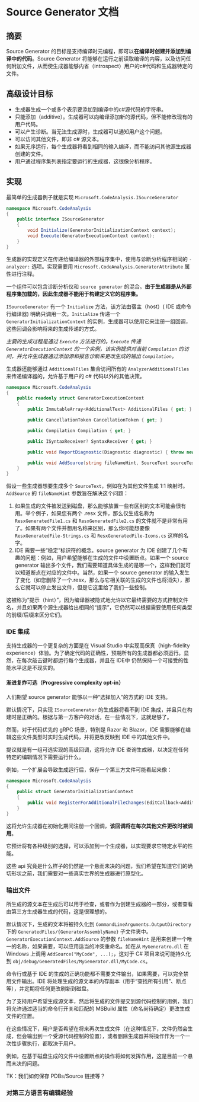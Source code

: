 # Source Generator 文档

## 摘要

Source Generator 的目标是支持编译时元编程，即可以**在编译时创建并添加到编译中的代码**。Source Generator 将能够在运行之前读取编译的内容，以及访问任何附加文件，从而使生成器能够内省（introspect）用户的c#代码和生成器特定的文件。

## 高级设计目标

- 生成器生成一个或多个表示要添加到编译中的c#源代码的字符串。
- 只能添加（additive）。生成器可以向编译添加新的源代码，但不能修改现有的用户代码。
- 可以产生诊断。当无法生成源时，生成器可以通知用户这个问题。
- 可以访问其他文件，即非 c# 源文本。
- 如果无序运行，每个生成器将看到相同的输入编译，而不能访问其他源生成器创建的文件。
- 用户通过程序集列表指定要运行的生成器，这很像分析程序。

## 实现

最简单的生成器例子就是实现 `Microsoft.CodeAnalysis.ISourceGenerator`

```c#
namespace Microsoft.CodeAnalysis
{
    public interface ISourceGenerator
    {
        void Initialize(GeneratorInitializationContext context);
        void Execute(GeneratorExecutionContext context);
    }
}
```

生成器的实现定义在传递给编译器的外部程序集中，使用与诊断分析程序相同的 `-analyzer:` 选项。实现需要用 `Microsoft.CodeAnalysis.GeneratorAttribute` 属性进行注释。

一个组件可以包含诊断分析仪和 `source generator` 的混合。**由于生成器是从外部程序集加载的，因此生成器不能用于构建定义它的程序集。**

`ISourceGenerator` 有一个 `Initialize` 方法，该方法由宿主（host）( IDE 或命令行编译器) 明确只调用一次。`Initialize` 传递一个`GeneratorInitializationContext` 的实例，生成器可以使用它来注册一组回调，这些回调会影响将来的生成传递的方式。

*主要的生成过程是通过 `Execute` 方法进行的。`Execute` 传递 `GeneratorExecutionContext` 的一个实例，该实例提供对当前 `Compilation` 的访问，并允许生成器通过添加源和报告诊断来更改生成的输出 `Compilation`。*

生成器还能够通过 `AdditionalFiles` 集合访问所有的 `AnalyzerAdditionalFiles` 来传递编译器的，允许基于用户的 c# 代码以外的其他决策。

```c#
namespace Microsoft.CodeAnalysis
{
    public readonly struct GeneratorExecutionContext
    {
        public ImmutableArray<AdditionalText> AdditionalFiles { get; }

        public CancellationToken CancellationToken { get; }

        public Compilation Compilation { get; }

        public ISyntaxReceiver? SyntaxReceiver { get; }

        public void ReportDiagnostic(Diagnostic diagnostic) { throw new NotImplementedException(); }

        public void AddSource(string fileNameHint, SourceText sourceText) { throw new NotImplementedException(); }
    }
}
```

假设一些生成器想要生成多个 `SourceText`，例如在为其他文件生成 1:1 映射时。`AddSource` 的 `fileNameHint` 参数旨在解决这个问题：

1. 如果生成的文件被发送到磁盘，那么能够放置一些有区别的文本可能会很有用。举个例子，如果您有两个 .resx 文件，那么仅生成名称为`ResxGeneratedFile1.cs` 和 `ResxGeneratedFile2.cs` 的文件就不是非常有用了。如果有两个文件并想用名称来区别，那么你可能想要像 `ResxGeneratedFile-Strings.cs` 和 `ResxGeneratedFile-Icons.cs` 这样的名字。
2. IDE 需要一些“稳定”标识符的概念。source generator 为 IDE 创建了几个有趣的问题：例如，用户希望能够在生成的文件中设置断点。如果一个 source generator 输出多个文件，我们需要知道具体生成的是哪一个，这样我们就可以知道断点在对应的文件中。当然，如果一个 source generator 的输入发生了变化（如您删除了一个.resx，那么与它相关联的生成的文件也将消失），那么它就可以停止发出文件，但是它这里给了我们一些控制。

这被称为“提示（hint）”，因为编译器被隐式地允许以它最终需要的方式控制文件名，并且如果两个源生成器给出相同的“提示”，它仍然可以根据需要使用任何类型的前缀/后缀来区分它们。

### IDE 集成

支持生成器的一个更复杂的方面是在 Visual Studio 中实现高保真（high-fidelity experience）体验。为了确定代码的正确性，预期所有的生成器都必须运行。显然，在每次敲击键时都运行每个生成器，并且在 IDE中 仍然保持一个可接受的性能水平这是不现实的。

#### 渐进复炸可选（Progressive complexity opt-in）

人们期望 source generator 能够以一种“选择加入”的方式的 IDE 支持。

默认情况下，只实现 `ISourceGenerator` 的生成器将看不到 IDE 集成，并且只在构建时是正确的。根据与第一方客户的对话，在一些情况下，这就足够了。

然而，对于代码优先的 gRPC 场景，特别是 Razor 和 Blazor，IDE 需要能够在编辑这些文件类型时实时生成代码，并将更改反映到 IDE 中的其他文件中。

提议就是有一组可选实现的高级回调，这将允许 IDE 查询生成器，以决定在任何特定的编辑情况下需要运行什么。

例如，一个扩展会导致生成运行后，保存一个第三方文件可能看起来像：

```c#
namespace Microsoft.CodeAnalysis
{
    public struct GeneratorInitializationContext
    {
        public void RegisterForAdditionalFileChanges(EditCallback<AdditionalFileEdit> callback){ }
    }
}
```

这将允许生成器在初始化期间注册一个回调，**该回调将在每次其他文件更改时被调用**。

它预计将有各种级别的选择，可以添加到一个生成器，以实现要求它特定水平的性能。

这些 api 究竟是什么样子的仍然是一个悬而未决的问题，我们希望在知道它们的确切形状之前，我们需要对一些真实世界的生成器进行原型化。

### 输出文件

所生成的源文本在生成后可以用于检查，或者作为创建生成器的一部分，或者查看由第三方生成器生成的代码，这是很理想的。

默认情况下，生成的文本将被持久化到 `CommandLineArguments.OutputDirectory` 下的 `GeneratedFiles/{GeneratorAssemblyName}` 子文件夹中。`GeneratorExecutionContext.AddSource` 的参数 `fileNameHint` 是用来创建一个唯一的名称，如果需要，可以应用适当的冲突重命名。如在从 `MyGeneratro.dll` 在 Windows 上调用 `AddSource("MyCode", ...);`，这对于 C# 项目来说可能持久化到 `obj/debug/GeneratedFiles/MyGenerator.dll/MyCode.cs`。

命令行或基于 IDE 的生成的正确功能都不需要文件输出，如果需要，可以完全禁用文件输出。IDE 将处理生成的源文本的内存副本（用于“查找所有引用”、断点等），并定期将任何更改刷新到磁盘。

为了支持用户希望生成源文本，然后将生成的文件提交到源代码控制的用例，我们将允许通过适当的命令行开关和匹配的 MSBuild 属性（命名尚待确定）更改生成文件的位置。

在这些情况下，用户是否希望在将来再次生成文件（在这种情况下，文件仍然会生成，但会输出到一个受源代码控制的位置），或者删除生成器并将操作作为一个一次性步骤执行，都取决于用户。

例如，在基于磁盘生成的文件中设置断点的操作将如何发挥作用，这是目前一个悬而未决的问题。

TK：我们如何保存 PDBs/Source 链接等？

### 对第三方语言有编辑经验

